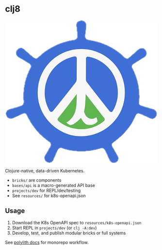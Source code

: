 # clj8

![clj8 Logo](resources/clj8-logo.png)

Clojure-native, data-driven Kubernetes.

- `bricks/` are components
- `bases/api` is a macro-generated API base
- `projects/dev` for REPL/dev/testing
- See `resources/` for k8s-openapi.json

## Usage

1. Download the K8s OpenAPI spec to `resources/k8s-openapi.json`
2. Start REPL in `projects/dev` (or `clj -A:dev`)
3. Develop, test, and publish modular bricks or full systems

See [polylith docs](https://polylith.gitbook.io/polylith/) for monorepo workflow.